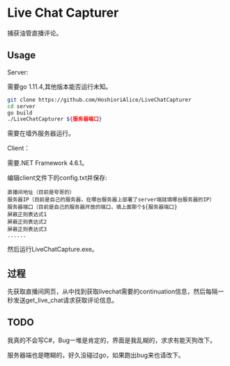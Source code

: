 # Live Chat Capturer

捕获油管直播评论。

## Usage

Server:

需要go 1.11.4,其他版本能否运行未知。

```bash
git clone https://github.com/HoshioriAlice/LiveChatCapturer
cd server
go build
./LiveChatCapturer ${服务器端口}
```

需要在墙外服务器运行。

Client：

需要.NET Framework 4.6.1。

编辑client文件下的config.txt并保存:
```
直播间地址（目前是夸哥的）
服务器IP（目前是自己的服务器，在哪台服务器上部署了server端就填哪台服务器的IP）
服务器端口（目前是自己的服务器开放的端口，填上面那个${服务器端口}
屏蔽正则表达式1
屏蔽正则表达式2
屏蔽正则表达式3
......
```

然后运行LiveChatCapture.exe。


## 过程

先获取直播间网页，从中找到获取livechat需要的continuation信息，然后每隔一秒发送get_live_chat请求获取评论信息。

## TODO

我真的不会写C#，Bug一堆是肯定的，界面是我乱糊的，求求有能天狗改下。

服务器端也是瞎糊的，好久没碰过go，如果跑出bug来也请改下。
